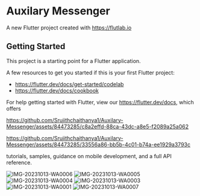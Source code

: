 # Auxilary Messenger

A new Flutter project created with https://flutlab.io

## Getting Started

This project is a starting point for a Flutter application.

A few resources to get you started if this is your first Flutter project:

- https://flutter.dev/docs/get-started/codelab
- https://flutter.dev/docs/cookbook

For help getting started with Flutter, view our
https://flutter.dev/docs, which offers

https://github.com/Srujithchaithanya1/Auxilary-Messenger/assets/84473285/c8a2effd-88ca-43dc-a8e5-f2089a25a062


https://github.com/Srujithchaithanya1/Auxilary-Messenger/assets/84473285/33556a86-bb5b-4c01-b74a-ee1929a3793c


 tutorials,
samples, guidance on mobile development, and a full API reference.

![IMG-20231013-WA0006](https://github.com/Srujithchaithanya1/Auxilary-Messenger/assets/84473285/fd030cc7-5073-469d-b8e3-b1ac96617fd9)
![IMG-20231013-WA0005](https://github.com/Srujithchaithanya1/Auxilary-Messenger/assets/84473285/0c756f00-f49c-4fed-b1a7-f7c79f7c8497)
![IMG-20231013-WA0004](https://github.com/Srujithchaithanya1/Auxilary-Messenger/assets/84473285/f3383a27-b525-4036-a6fb-bf527307e523)
![IMG-20231013-WA0003](https://github.com/Srujithchaithanya1/Auxilary-Messenger/assets/84473285/21c962bb-6ddc-4ed5-82b8-a611d0711583)
![IMG-20231013-WA0001](https://github.com/Srujithchaithanya1/Auxilary-Messenger/assets/84473285/d1eda34d-0271-4f08-a6d6-fbcd91c5e999)
![IMG-20231013-WA0007](https://github.com/Srujithchaithanya1/Auxilary-Messenger/assets/84473285/69e0ea47-6e92-486f-8854-14f27c6ea863)
